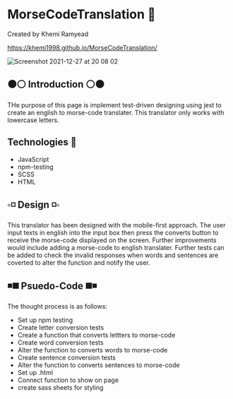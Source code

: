 # MorseCodeTranslation 💬

<p>Created by Khemi Ramyead</p>

https://khemi1998.github.io/MorseCodeTranslation/

![Screenshot 2021-12-27 at 20 08 02](https://user-images.githubusercontent.com/93138312/147503978-dd377206-ff6f-47b8-aa01-f18b0bb57bd9.png)

<h2>⚫️⚪️ Introduction ⚪️⚫️</h2>

<p>THe purpose of this page is implement test-driven designing using jest to create an english to morse-code translater. This translator only works with lowercase letters.</p>

<h2>Technologies 🧠</h2>
<ul>
  <li>JavaScript</li>
  <li>npm-testing</li>
  <li>SCSS</li>
  <li>HTML</li>
</ul>

<h2>▫️◽️ Design ◽️▫️</h2>

<p>This translator has been designed with the mobile-first approach. The user input texts in english into the input box then press the converts button to receive the morse-code displayed on the screen. Further improvements would include adding a morse-code to english translater. Further tests can be added to check the invalid responses when words and sentences are coverted to alter the function and notify the user.</p>

<h2>◾️◼️ Psuedo-Code ◼️◾️</h2>

<p>The thought process is as follows:</p>
<ul>
<li>Set up npm testing</li>
<li>Create letter conversion tests</li>
<li>Create a function that converts lettters to morse-code</li>
<li>Create word conversion tests</li>
<li>Alter the function to converts words to morse-code</li>
<li>Create sentence conversion tests</li>
<li>Alter the function to converts sentences to morse-code</li>
<li>Set up .html</li>
<li>Connect function to show on page</li>
<li>create sass sheets for styling</li>
</ul>
